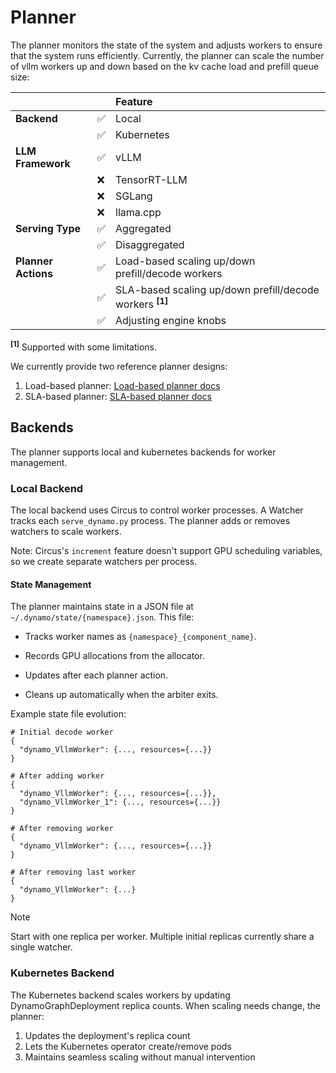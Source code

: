 <!--
SPDX-FileCopyrightText: Copyright (c) 2025 NVIDIA CORPORATION & AFFILIATES. All rights reserved.
SPDX-License-Identifier: Apache-2.0

Licensed under the Apache License, Version 2.0 (the "License");
you may not use this file except in compliance with the License.
You may obtain a copy of the License at

https://www.apache.org/licenses/LICENSE-2.0

Unless required by applicable law or agreed to in writing, software
distributed under the License is distributed on an "AS IS" BASIS,
WITHOUT WARRANTIES OR CONDITIONS OF ANY KIND, either express or implied.
See the License for the specific language governing permissions and
limitations under the License.
-->

# Planner

The planner monitors the state of the system and adjusts workers to ensure that the system runs efficiently.
Currently, the planner can scale the number of vllm workers up and down based on the kv cache load and prefill queue size:

|                     |   | Feature                                                             |
| :------------------ | - | :------------------------------------------------------------------ |
| **Backend**         | ✅ | Local                                                               |
|                     | ✅ | Kubernetes                                                          |
| **LLM Framework**   | ✅ | vLLM                                                                |
|                     | ❌ | TensorRT-LLM                                                        |
|                     | ❌ | SGLang                                                              |
|                     | ❌ | llama.cpp                                                           |
| **Serving Type**    | ✅ | Aggregated                                                          |
|                     | ✅ | Disaggregated                                                       |
| **Planner Actions** | ✅ | Load-based scaling up/down prefill/decode workers                   |
|                     | ✅ | SLA-based scaling up/down prefill/decode workers **<sup>[1]</sup>** |
|                     | ✅ | Adjusting engine knobs                                              |

**<sup>[1]</sup>** Supported with some limitations.

We currently provide two reference planner designs:
1. Load-based planner: [Load-based planner docs](load_planner.md)
2. SLA-based planner: [SLA-based planner docs](sla_planner.md)


## Backends

The planner supports local and kubernetes backends for worker management.

### Local Backend

The local backend uses Circus to control worker processes. A Watcher tracks each `serve_dynamo.py` process.
The planner adds or removes watchers to scale workers.

Note: Circus's `increment` feature doesn't support GPU scheduling variables, so we create separate watchers per process.

#### State Management

The planner maintains state in a JSON file at `~/.dynamo/state/{namespace}.json`. This file:

- Tracks worker names as `{namespace}_{component_name}`.

- Records GPU allocations from the allocator.

- Updates after each planner action.

- Cleans up automatically when the arbiter exits.

Example state file evolution:

```none
# Initial decode worker
{
  "dynamo_VllmWorker": {..., resources={...}}
}

# After adding worker
{
  "dynamo_VllmWorker": {..., resources={...}},
  "dynamo_VllmWorker_1": {..., resources={...}}
}

# After removing worker
{
  "dynamo_VllmWorker": {..., resources={...}}
}

# After removing last worker
{
  "dynamo_VllmWorker": {...}
}
```

> [!Note]
> Start with one replica per worker.
> Multiple initial replicas currently share a single watcher.

### Kubernetes Backend

The Kubernetes backend scales workers by updating DynamoGraphDeployment replica counts.
When scaling needs change, the planner:

1. Updates the deployment's replica count
2. Lets the Kubernetes operator create/remove pods
3. Maintains seamless scaling without manual intervention

